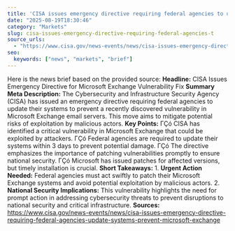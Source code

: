```yaml
---
title: 'CISA issues emergency directive requiring federal agencies to update systems to prevent Microsoft Exchange vulnerability'
date: "2025-08-19T18:30:46"
category: "Markets"
slug: cisa-issues-emergency-directive-requiring-federal-agencies-t
source_urls:
  - "https://www.cisa.gov/news-events/news/cisa-issues-emergency-directive-requiring-federal-agencies-update-systems-prevent-microsoft-exchange"
seo:
  keywords: ["news", "markets", "brief"]
---
```

Here is the news brief based on the provided source:  **Headline:** CISA Issues Emergency Directive for Microsoft Exchange Vulnerability Fix  **Summary Meta Description:** The Cybersecurity and Infrastructure Security Agency (CISA) has issued an emergency directive requiring federal agencies to update their systems to prevent a recently discovered vulnerability in Microsoft Exchange email servers. This move aims to mitigate potential risks of exploitation by malicious actors.  **Key Points:**  ΓÇó CISA has identified a critical vulnerability in Microsoft Exchange that could be exploited by attackers. ΓÇó Federal agencies are required to update their systems within 3 days to prevent potential damage. ΓÇó The directive emphasizes the importance of patching vulnerabilities promptly to ensure national security. ΓÇó Microsoft has issued patches for affected versions, but timely installation is crucial.  **Short Takeaways:**  1. **Urgent Action Needed:** Federal agencies must act swiftly to patch their Microsoft Exchange systems and avoid potential exploitation by malicious actors. 2. **National Security Implications:** This vulnerability highlights the need for prompt action in addressing cybersecurity threats to prevent disruptions to national security and critical infrastructure.  **Sources:** https://www.cisa.gov/news-events/news/cisa-issues-emergency-directive-requiring-federal-agencies-update-systems-prevent-microsoft-exchange 

